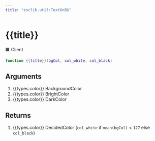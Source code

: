 ```yaml
---
title: "esclib.util:TextOnBG"
---
```

# {{title}}
🟧 Client

``` lua
function {{title}}(bgCol, col_white, col_black)
```

## Arguments
1. {{types.color}} BackgroundColor
2. {{types.color}} BrightColor
3. {{types.color}} DarkColor

## Returns
1. {{types.color}} DecidedColor (`col_white` if `mean(bgCol)` < `127` else `col_black`)